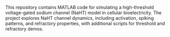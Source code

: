 This repository contains MATLAB code for simulating a high-threshold voltage-gated sodium channel (NaHT) model in cellular bioelectricity. 
The project explores NaHT channel dynamics, including activation, spiking patterns, and refractory properties, with additional scripts for threshold and refractory demos.
